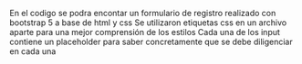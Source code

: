 En el codigo se podra encontar un formulario de registro realizado con bootstrap 5 a base de html y css
Se utilizaron etiquetas css en un archivo aparte para una mejor comprensión de los estilos
Cada una de los input contiene un placeholder para saber concretamente que se debe diligenciar en cada una
